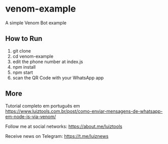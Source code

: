 # venom-example
A simple Venom Bot example

## How to Run

1. git clone
2. cd venom-example
3. edit the phone number at index.js
4. npm install
5. npm start
6. scan the QR Code with your WhatsApp app

## More

Tutorial completo em português em https://www.luiztools.com.br/post/como-enviar-mensagens-de-whatsapp-em-node-js-via-venom/

Follow me at social networks: https://about.me/luiztools

Receive news on Telegram: https://t.me/luiznews